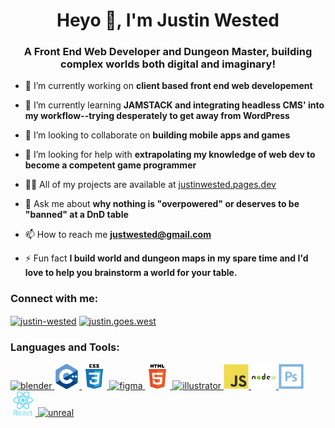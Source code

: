 
<!--
**JustinWested/JustinWested** is a ✨ _special_ ✨ repository because its `README.md` (this file) appears on your GitHub profile.

Here are some ideas to get you started:
-->


<h1 align="center">Heyo 👋, I'm Justin Wested</h1>
<h3 align="center">A Front End Web Developer and Dungeon Master, building complex worlds both digital and imaginary!</h3>

- 🔭 I’m currently working on **client based front end web developement**

- 🌱 I’m currently learning **JAMSTACK and integrating headless CMS' into my workflow--trying desperately to get away from WordPress**

- 👯 I’m looking to collaborate on **building mobile apps and games**

- 🤝 I’m looking for help with **extrapolating my knowledge of web dev to become a competent game programmer**

- 👨‍💻 All of my projects are available at [justinwested.pages.dev](justinwested.pages.dev)

- 💬 Ask me about **why nothing is "overpowered" or deserves to be "banned" at a DnD table**

- 📫 How to reach me **justwested@gmail.com**

- ⚡ Fun fact **I build world and dungeon maps in my spare time and I'd love to help you brainstorm a world for your table.**

<h3 align="left">Connect with me:</h3>
<p align="left">
<a href="https://linkedin.com/in/justin-wested" target="blank"><img align="center" src="https://raw.githubusercontent.com/rahuldkjain/github-profile-readme-generator/master/src/images/icons/Social/linked-in-alt.svg" alt="justin-wested" height="30" width="40" /></a>
<a href="https://instagram.com/justin.goes.west" target="blank"><img align="center" src="https://raw.githubusercontent.com/rahuldkjain/github-profile-readme-generator/master/src/images/icons/Social/instagram.svg" alt="justin.goes.west" height="30" width="40" /></a>
</p>

<h3 align="left">Languages and Tools:</h3>
<p align="left"> <a href="https://www.blender.org/" target="_blank" rel="noreferrer"> <img src="https://download.blender.org/branding/community/blender_community_badge_white.svg" alt="blender" width="40" height="40"/> </a> <a href="https://www.w3schools.com/cpp/" target="_blank" rel="noreferrer"> <img src="https://raw.githubusercontent.com/devicons/devicon/master/icons/cplusplus/cplusplus-original.svg" alt="cplusplus" width="40" height="40"/> </a> <a href="https://www.w3schools.com/css/" target="_blank" rel="noreferrer"> <img src="https://raw.githubusercontent.com/devicons/devicon/master/icons/css3/css3-original-wordmark.svg" alt="css3" width="40" height="40"/> </a> <a href="https://www.figma.com/" target="_blank" rel="noreferrer"> <img src="https://www.vectorlogo.zone/logos/figma/figma-icon.svg" alt="figma" width="40" height="40"/> </a> <a href="https://www.w3.org/html/" target="_blank" rel="noreferrer"> <img src="https://raw.githubusercontent.com/devicons/devicon/master/icons/html5/html5-original-wordmark.svg" alt="html5" width="40" height="40"/> </a> <a href="https://www.adobe.com/in/products/illustrator.html" target="_blank" rel="noreferrer"> <img src="https://www.vectorlogo.zone/logos/adobe_illustrator/adobe_illustrator-icon.svg" alt="illustrator" width="40" height="40"/> </a> <a href="https://developer.mozilla.org/en-US/docs/Web/JavaScript" target="_blank" rel="noreferrer"> <img src="https://raw.githubusercontent.com/devicons/devicon/master/icons/javascript/javascript-original.svg" alt="javascript" width="40" height="40"/> </a> <a href="https://nodejs.org" target="_blank" rel="noreferrer"> <img src="https://raw.githubusercontent.com/devicons/devicon/master/icons/nodejs/nodejs-original-wordmark.svg" alt="nodejs" width="40" height="40"/> </a> <a href="https://www.photoshop.com/en" target="_blank" rel="noreferrer"> <img src="https://raw.githubusercontent.com/devicons/devicon/master/icons/photoshop/photoshop-line.svg" alt="photoshop" width="40" height="40"/> </a> <a href="https://reactjs.org/" target="_blank" rel="noreferrer"> <img src="https://raw.githubusercontent.com/devicons/devicon/master/icons/react/react-original-wordmark.svg" alt="react" width="40" height="40"/> </a> <a href="https://unrealengine.com/" target="_blank" rel="noreferrer"> <img src="https://raw.githubusercontent.com/kenangundogan/fontisto/036b7eca71aab1bef8e6a0518f7329f13ed62f6b/icons/svg/brand/unreal-engine.svg" alt="unreal" width="40" height="40"/> </a> </p>

